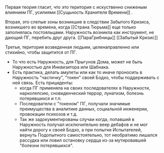 Первая теория гласит, что это територия с искуственно сниженым влиянием ПГ, усилиями [[Сущьность Хранителя Времени]] .

Вторая, это слепые зоны возникшие в следствии Забытого Кризиса, возникшего во времена, когда [[Страна Тюрьма]] еще только заполнялась постояльцами. Наружность возникла как инструмент, не дающий ПГ, перебить друг друга. 
[[ПараГрибницы]] [[Забытый Кризис]] 

Третья, територия возведенная людьми, целенаправленно или стихийно, чтобы защитится от ПГ.
- То что есть Наружность, для Прыгунов Дома, может не быть Наружностью для Инквизитора или Шабнака.
- Есть практика, делать амулеты или как то иначе проносить в Наружность "частичку", "токен" своей Бодхо, чтобы поддерживать с ней связь. Есть прициденты: 
	- когда ПГ применяла на своих последователях в Наружности, нарколепсию, сновиденческий террор, лунатизм, болезнь потерявшихся и т.п.
	- Последователи с "токеном" ПГ, получали значимые преимущества в аналитике данных, социальной инженерии, провокации психозов и т.д. 
	- Так же задокументированы случаи когда, попавший в Наружность получал исключительно веер дебафов и не мог найти дорогу к своей Бодхо, а при попытке Испытателей, вернуть Подопытного самостоятельно, тот необратимо лишался рассудка или ловил остановку сердца из-за мутировавшей "болезни потерявшихся".

